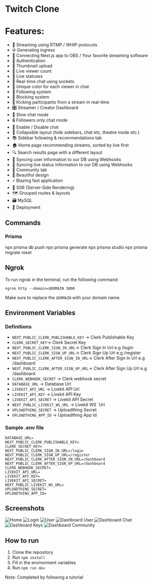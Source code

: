 # Twitch Clone

# Features:

- 📡 Streaming using RTMP / WHIP protocols
- 🌐 Generating ingress
- 🔗 Connecting Next.js app to OBS / Your favorite streaming software
- 🔐 Authentication
- 📸 Thumbnail upload
- 👀 Live viewer count
- 🚦 Live statuses
- 💬 Real-time chat using sockets
- 🎨 Unique color for each viewer in chat
- 👥 Following system
- 🚫 Blocking system
- 👢 Kicking participants from a stream in real-time
- 🎛️ Streamer / Creator Dashboard
- 🐢 Slow chat mode
- 🔒 Followers only chat mode
- 📴 Enable / Disable chat
- 🔽 Collapsible layout (hide sidebars, chat etc, theatre mode etc.)
- 📚 Sidebar following & recommendations tab
- 🏠 Home page recommending streams, sorted by live first
- 🔍 Search results page with a different layout
- 🔄 Syncing user information to our DB using Webhooks
- 📡 Syncing live status information to our DB using Webhooks
- 🤝 Community tab
- 🎨 Beautiful design
- ⚡ Blazing fast application
- 📄 SSR (Server-Side Rendering)
- 🗺️ Grouped routes & layouts
- 🗃️ MySQL
- 🚀 Deployment

## Commands

### Prisma

npx prisma db push
npx prisma generate
npx prisma studio
npx prisma migrate reset

## Ngrok

To run ngrok in the terminal, run the following command:

`ngrok http --domain=$DOMAIN 3000`

Make sure to replace the `$DOMAIN` with your domain name.

## Environment Variables

### Definitions

- `NEXT_PUBLIC_CLERK_PUBLISHABLE_KEY` -> Clerk Publishable Key
- `CLERK_SECRET_KEY`-> Clerk Secret Key
- `NEXT_PUBLIC_CLERK_SIGN_IN_URL`-> Clerk Sign In Url e.g /login
- `NEXT_PUBLIC_CLERK_SIGN_UP_URL`-> Clerk Sign Up Url e.g /register
- `NEXT_PUBLIC_CLERK_AFTER_SIGN_IN_URL`-> Clerk After Sign In Url e.g /dashboard
- `NEXT_PUBLIC_CLERK_AFTER_SIGN_UP_URL`-> Clerk After Sign Up Url e.g /dashboard
- `CLERK_WEBHOOK_SECRET` -> Clerk webhook secret
- `DATABASE_URL` -> Database Url
- `LIVEKIT_API_URL` -> Livekit API Url
- `LIVEKIT_API_KEY` -> Livekit API Key
- `LIVEKIT_API_SECRET` -> Livekit API Secret
- `NEXT_PUBLIC_LIVEKIT_WS_URL` -> Livekit WS `Url
- `UPLOADTHING_SECRET` -> Uploadthing Secret
- `UPLOADTHING_APP_ID` -> Uploadthing App Id

### Sample .env file

```
DATABASE_URL=
NEXT_PUBLIC_CLERK_PUBLISHABLE_KEY=
CLERK_SECRET_KEY=
NEXT_PUBLIC_CLERK_SIGN_IN_URL=/login
NEXT_PUBLIC_CLERK_SIGN_UP_URL=/register
NEXT_PUBLIC_CLERK_AFTER_SIGN_IN_URL=/dashboard
NEXT_PUBLIC_CLERK_AFTER_SIGN_UP_URL=/dashboard
CLERK_WEBHOOK_SECRET=
LIVEKIT_API_URL=
LIVEKIT_API_KEY=
LIVEKIT_API_SECRET=
NEXT_PUBLIC_LIVEKIT_WS_URL=
UPLOADTHING_SECRET=
UPLOADTHING_APP_ID=
```

## Screenshots

![Home](./screenshots/Home.png)
![Login](./screenshots/Login.png)
![User](./screenshots/User.png)
![Dashboard User](./screenshots/DashboardUser.png)
![Dashboard Chat](./screenshots/DashboardChat.png)
![Dashboard Keys](./screenshots/DashboardKeys.png)
![Dashboard Community](./screenshots/DashboardCommunity.png)

## How to run

1. Clone the repository
2. Run `npm install`
3. Fill in the environment variables
4. Run `npm run dev`

Note: Completed by following a tutorial
